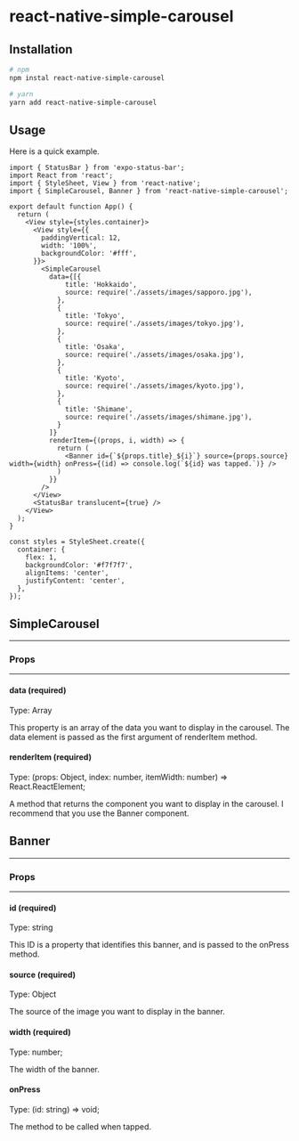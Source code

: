 # react-native-simple-carousel

## Installation

```bash
# npm
npm instal react-native-simple-carousel

# yarn
yarn add react-native-simple-carousel
```

## Usage

Here is a quick example.

```tsx
import { StatusBar } from 'expo-status-bar';
import React from 'react';
import { StyleSheet, View } from 'react-native';
import { SimpleCarousel, Banner } from 'react-native-simple-carousel';

export default function App() {
  return (
    <View style={styles.container}>
      <View style={{
        paddingVertical: 12,
        width: '100%',
        backgroundColor: '#fff',
      }}>
        <SimpleCarousel 
          data={[{
              title: 'Hokkaido',
              source: require('./assets/images/sapporo.jpg'),
            },
            {
              title: 'Tokyo',
              source: require('./assets/images/tokyo.jpg'),
            },
            {
              title: 'Osaka',
              source: require('./assets/images/osaka.jpg'),
            },
            {
              title: 'Kyoto',
              source: require('./assets/images/kyoto.jpg'),
            },
            {
              title: 'Shimane',
              source: require('./assets/images/shimane.jpg'),
            }
          ]}
          renderItem={(props, i, width) => {
            return (
              <Banner id={`${props.title}_${i}`} source={props.source} width={width} onPress={(id) => console.log(`${id} was tapped.`)} />
            )
          }} 
        />
      </View>
      <StatusBar translucent={true} />
    </View>
  );
}

const styles = StyleSheet.create({
  container: {
    flex: 1,
    backgroundColor: '#f7f7f7',
    alignItems: 'center',
    justifyContent: 'center',
  },
});
```

## SimpleCarousel

---

### Props

---

#### data (required)

Type: Array<Object>

This property is an array of the data you want to display in the carousel.
The data element is passed as the first argument of renderItem method.

#### renderItem (required)

Type: (props: Object, index: number, itemWidth: number) => React.ReactElement;

A method that returns the component you want to display in the carousel.
I recommend that you use the Banner component.

## Banner

---

### Props

---

#### id (required)

Type: string

This ID is a property that identifies this banner, and is passed to the onPress method.

#### source (required)

Type: Object

The source of the image you want to display in the banner.

#### width (required)

Type: number;

The width of the banner.

#### onPress

Type: (id: string) => void;

The method to be called when tapped.